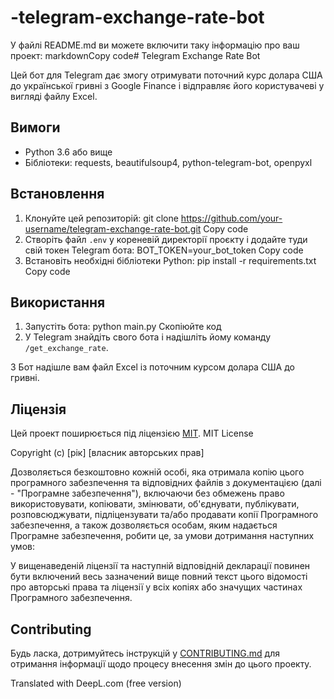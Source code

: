 # -telegram-exchange-rate-bot

У файлі README.md ви можете включити таку інформацію про ваш проект:
markdownCopy code# Telegram Exchange Rate Bot

Цей бот для Telegram дає змогу отримувати поточний курс долара США до української гривні з Google Finance і відправляє його користувачеві у вигляді файлу Excel.

## Вимоги

- Python 3.6 або вище
- Бібліотеки: requests, beautifulsoup4, python-telegram-bot, openpyxl

## Встановлення

1. Клонуйте цей репозиторій:
git clone https://github.com/your-username/telegram-exchange-rate-bot.git
Copy code
2. Створіть файл `.env` у кореневій директорії проєкту і додайте туди свій токен Telegram бота:
BOT_TOKEN=your_bot_token
Copy code
3. Встановіть необхідні бібліотеки Python:
pip install -r requirements.txt
Copy code
## Використання

1. Запустіть бота:
python main.py
Скопіюйте код
2. У Telegram знайдіть свого бота і надішліть йому команду `/get_exchange_rate`.

3 Бот надішле вам файл Excel із поточним курсом долара США до гривні.

## Ліцензія

Цей проект поширюється під ліцензією [MIT](LICENSE).
MIT License

Copyright (c) [рік] [власник авторських прав]

Дозволяється безкоштовно кожній особі, яка отримала копію цього програмного забезпечення та відповідних файлів з документацією (далі - "Програмне забезпечення"), включаючи без обмежень право використовувати, копіювати, змінювати, об'єднувати, публікувати, розповсюджувати, підліцензувати та/або продавати копії Програмного забезпечення, а також дозволяється особам, яким надається Програмне забезпечення, робити це, за умови дотримання наступних умов:

У вищенаведеній ліцензії та наступній відповідній декларації повинен бути включений весь зазначений вище повний текст цього відомості про авторські права та ліцензії у всіх копіях або значущих частинах Програмного забезпечення.


## Contributing

Будь ласка, дотримуйтесь інструкцій у [CONTRIBUTING.md](CONTRIBUTING.md) для отримання інформації щодо процесу внесення змін до цього проекту.

Translated with DeepL.com (free version)
